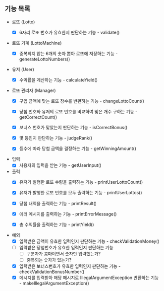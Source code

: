 ## 기능 목록
- 로또 (Lotto)
  - [x] 6자리 로또 번호가 유효한지 판단하는 기능 - validate()


- 로또 기계 (LottoMachine)
  - [x] 중복되지 않는 6개의 숫자 뽑아 로또에 저장하는 기능 - generateLottoNumbers()


- 유저 (User)
  - [x] 수익률을 계산하는 기능 - calculateYield()


- 로또 관리자 (Manager)
  - [x] 구입 금액에 맞는 로또 장수를 반환하는 기능 - changeLottoCount()
  - [x] 당첨 번호와 유저의 로또 번호를 비교하여 맞은 개수 구하는 기능 - getCorrectCount()
  - [x] 보너스 번호가 맞았는지 판단하는 기능 - isCorrectBonus()
  - [x] 몇 등인지 판단하는 기능 - judgeRank()
  - [x] 등수에 따라 당첨 금액을 결정하는 기능 - getWinningAmount()


- 입력
  - [x] 사용자의 입력을 받는 기능 - getUserInput()

- 출력
  - [x] 유저가 발행한 로또 수량을 출력하는 기능 - printUserLottoCount()
  - [x] 유저가 발행한 로또 번호를 모두 출력하는 기능 - printUserLottos()
  - [x] 당첨 내역을 출력하는 기능 - printResult()
  - [x] 에러 메시지를 출력하는 기능 - printErrorMessage()
  - [x] 총 수익률을 출력하는 기능 - printYield()


- 예외
  - [x] 입력받은 금액이 유효한 입력인지 판단하는 기능 - checkValidationMoney()
  - [ ] 입력받은 당첨번호가 유효한 입력인지 판단하는 기능
    - [ ] 구분자가 콤마이면서 숫자만 입력했는가?
    - [ ] 중복되는 숫자가 있는가?
  - [x] 입력받은 보너스번호가 유효한 입력인지 판단하는 기능 - checkValidationBonusNumber()
  - [x] 메시지를 입력받아 해당 메시지로 IllegalArgumentException 반환하는 기능 - makeIllegalArgumentException()